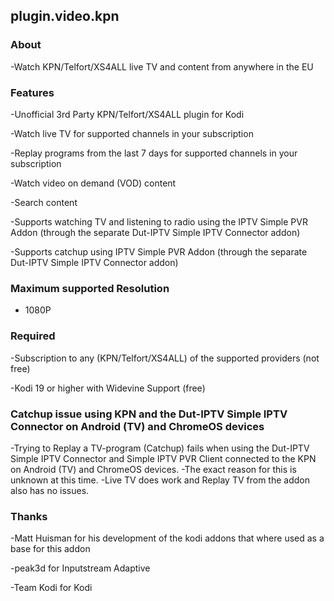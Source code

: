 ## plugin.video.kpn

### About

-Watch KPN/Telfort/XS4ALL live TV and content from anywhere in the EU

### Features

-Unofficial 3rd Party KPN/Telfort/XS4ALL plugin for Kodi

-Watch live TV for supported channels in your subscription

-Replay programs from the last 7 days for supported channels in your subscription

-Watch video on demand (VOD) content

-Search content

-Supports watching TV and listening to radio using the IPTV Simple PVR Addon (through the separate Dut-IPTV Simple IPTV Connector addon)

-Supports catchup using IPTV Simple PVR Addon (through the separate Dut-IPTV Simple IPTV Connector addon)

### Maximum supported Resolution

- 1080P

### Required

-Subscription to any (KPN/Telfort/XS4ALL) of the supported providers (not free)

-Kodi 19 or higher with Widevine Support (free)

### Catchup issue using KPN and the Dut-IPTV Simple IPTV Connector on Android (TV) and ChromeOS devices

-Trying to Replay a TV-program (Catchup) fails when using the Dut-IPTV Simple IPTV Connector and Simple IPTV PVR Client connected to the KPN on Android (TV) and ChromeOS devices. 
-The exact reason for this is unknown at this time.
-Live TV does work and Replay TV from the addon also has no issues.

### Thanks

-Matt Huisman for his development of the kodi addons that where used as a base for this addon

-peak3d for Inputstream Adaptive

-Team Kodi for Kodi
